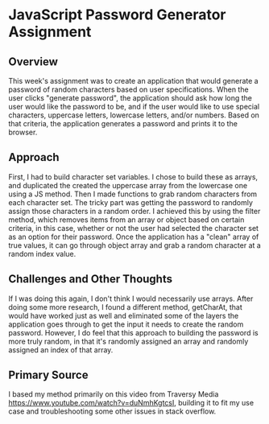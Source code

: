 # JavaScript Password Generator Assignment

## Overview

This week's assignment was to create an application that would generate a password of random characters based on user specifications. When the user clicks "generate password", the application should ask how long the user would like the password to be, and if the user would like to use special characters, uppercase letters, lowercase letters, and/or numbers. Based on that criteria, the application generates a password and prints it to the browser.

## Approach

First, I had to build character set variables. I chose to build these as arrays, and duplicated the created the uppercase array from the lowercase one using a JS method. Then I made functions to grab random characters from each character set. The tricky part was getting the password to randomly assign those characters in a random order. I achieved this by using the filter method, which removes items from an array or object based on certain criteria, in this case, whether or not the user had selected the character set as an option for their password. Once the application has a "clean" array of true values, it can go through object array and grab a random character at a random index value. 

## Challenges and Other Thoughts

If I was doing this again, I don't think I would necessarily use arrays. After doing some more research, I found a different method, getCharAt, that would have worked just as well and eliminated some of the layers the application goes through to get the input it needs to create the random password. However, I do feel that this approach to building the password is more truly random, in that it's randomly assigned an array and randomly assigned an index of that array.

## Primary Source

I based my method primarily on this video from Traversy Media https://www.youtube.com/watch?v=duNmhKgtcsI, building it to fit my use case and troubleshooting some other issues in stack overflow.
